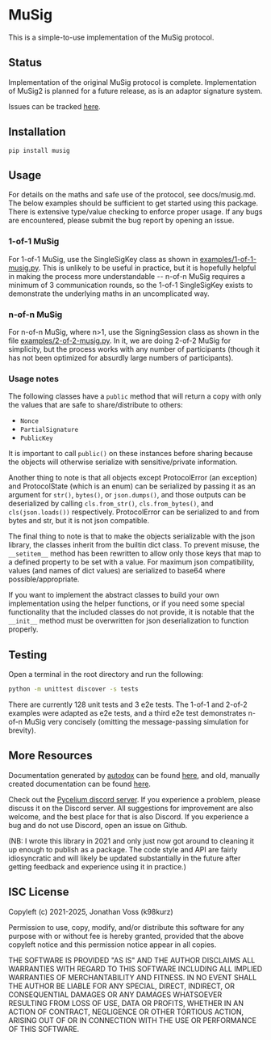 # MuSig

This is a simple-to-use implementation of the MuSig protocol.

## Status

Implementation of the original MuSig protocol is complete. Implementation of
MuSig2 is planned for a future release, as is an adaptor signature system.

Issues can be tracked [here](https://github.com/k98kurz/musig/issues).

## Installation

`pip install musig`

## Usage

For details on the maths and safe use of the protocol, see docs/musig.md. The
below examples should be sufficient to get started using this package. There is
extensive type/value checking to enforce proper usage. If any bugs are encountered,
please submit the bug report by opening an issue.

### 1-of-1 MuSig

For 1-of-1 MuSig, use the SingleSigKey class as shown in
[examples/1-of-1-musig.py](https://github.com/k98kurz/musig/blob/master/examples/2-of-2-musig.py).
This is unlikely to be useful in practice, but it is hopefully helpful in making
the process more understandable -- n-of-n MuSig requires a minimum of 3
communication rounds, so the 1-of-1 SingleSigKey exists to demonstrate the
underlying maths in an uncomplicated way.

### n-of-n MuSig

For n-of-n MuSig, where n>1, use the SigningSession class as shown in the file
[examples/2-of-2-musig.py](https://github.com/k98kurz/musig/blob/master/examples/2-of-2-musig.py).
In it, we are doing 2-of-2 MuSig for simplicity, but the process works with any
number of participants (though it has not been optimized for absurdly large
numbers of participants).

### Usage notes

The following classes have a `public` method that will return a copy with only
the values that are safe to share/distribute to others:

- `Nonce`
- `PartialSignature`
- `PublicKey`

It is important to call `public()` on these instances before sharing because the
objects will otherwise serialize with sensitive/private information.

Another thing to note is that all objects except ProtocolError (an exception)
and ProtocolState (which is an enum) can be serialized by passing it as an
argument for `str()`, `bytes()`, or `json.dumps()`, and those outputs can be
deserialized by calling `cls.from_str()`, `cls.from_bytes()`, and
`cls(json.loads())` respectively. ProtocolError can be serialized to and from
bytes and str, but it is not json compatible.

The final thing to note is that to make the objects serializable with the json
library, the classes inherit from the builtin dict class. To prevent misuse, the
`__setitem__` method has been rewritten to allow only those keys that map to a
defined property to be set with a value. For maximum json compatibility, values
(and names of dict values) are serialized to base64 where possible/appropriate.

If you want to implement the abstract classes to build your own implementation
using the helper functions, or if you need some special functionality that the
included classes do not provide, it is notable that the `__init__` method must
be overwritten for json deserialization to function properly.

## Testing

Open a terminal in the root directory and run the following:

```bash
python -m unittest discover -s tests
```

There are currently 128 unit tests and 3 e2e tests. The 1-of-1 and 2-of-2
examples were adapted as e2e tests, and a third e2e test demonstrates n-of-n
MuSig very concisely (omitting the message-passing simulation for brevity).

## More Resources

Documentation generated by [autodox](https://pypi.org/project/autodox) can be
found [here](https://github.com/k98kurz/musig/blob/master/dox.md), and old,
manually created documentation can be found
[here](https://github.com/k98kurz/musig/blob/master/docs/musig.md).

Check out the [Pycelium discord server](https://discord.gg/b2QFEJDX69). If you
experience a problem, please discuss it on the Discord server. All suggestions
for improvement are also welcome, and the best place for that is also Discord.
If you experience a bug and do not use Discord, open an issue on Github.

(NB: I wrote this library in 2021 and only just now got around to cleaning it up
enough to publish as a package. The code style and API are fairly idiosyncratic
and will likely be updated substantially in the future after getting feedback
and experience using it in practice.)

## ISC License

Copyleft (c) 2021-2025, Jonathan Voss (k98kurz)

Permission to use, copy, modify, and/or distribute this software for any
purpose with or without fee is hereby granted, provided that the above
copyleft notice and this permission notice appear in all copies.

THE SOFTWARE IS PROVIDED "AS IS" AND THE AUTHOR DISCLAIMS ALL WARRANTIES
WITH REGARD TO THIS SOFTWARE INCLUDING ALL IMPLIED WARRANTIES OF
MERCHANTABILITY AND FITNESS. IN NO EVENT SHALL THE AUTHOR BE LIABLE FOR
ANY SPECIAL, DIRECT, INDIRECT, OR CONSEQUENTIAL DAMAGES OR ANY DAMAGES
WHATSOEVER RESULTING FROM LOSS OF USE, DATA OR PROFITS, WHETHER IN AN
ACTION OF CONTRACT, NEGLIGENCE OR OTHER TORTIOUS ACTION, ARISING OUT OF
OR IN CONNECTION WITH THE USE OR PERFORMANCE OF THIS SOFTWARE.
